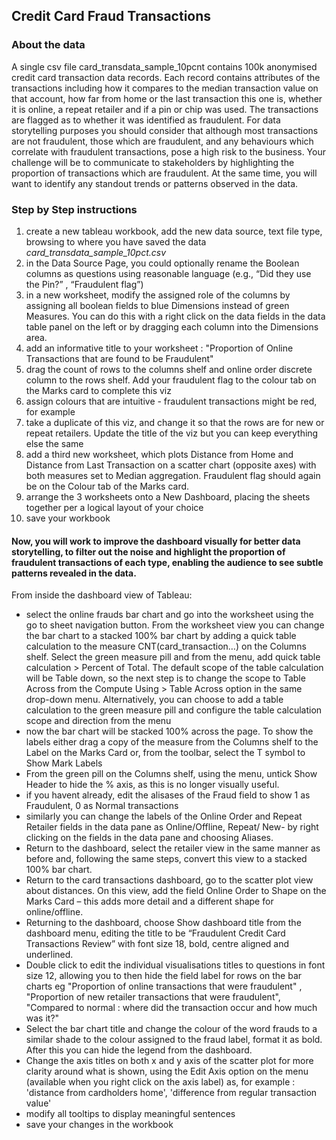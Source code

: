## Credit Card Fraud Transactions 

### About the data 

A single csv file card_transdata_sample_10pcnt contains 100k anonymised credit card transaction data records. 
Each record contains attributes of the transactions including how it compares to the median transaction value on that account, how far from home or the last transaction this one is, whether it is online, a repeat retailer and if a pin or chip was used. The transactions are flagged as to whether it was identified as fraudulent. 
For data storytelling purposes you should consider that although most transactions are not fraudulent, those which are fraudulent, and any behaviours which correlate with fraudulent transactions, pose a high risk to the business. Your challenge will be to communicate to stakeholders by highlighting the proportion of transactions which are fraudulent. 
At the same time, you will want to identify any standout trends or patterns observed in the data. 

### Step by Step instructions 

1. create a new tableau workbook, add the new data source, text file type, browsing to where you have saved the data *card_transdata_sample_10pct.csv*
2. in the Data Source Page, you could optionally rename the Boolean columns as questions using reasonable language (e.g., “Did they use the Pin?” , “Fraudulent flag”)
3. in a new worksheet, modify the assigned role of the columns by assigning all boolean fields to blue Dimensions instead of green Measures. You can do this with a right click on the data fields in the data table panel on the left or by dragging each column into the Dimensions area.
4. add an informative title to your worksheet : "Proportion of Online Transactions that are found to be Fraudulent"
5. drag the count of rows to the columns shelf and online order discrete column to the rows shelf. Add your fraudulent flag to the colour tab on the Marks card to complete this viz
6. assign colours that are intuitive - fraudulent transactions might be red, for example
7. take a duplicate of this viz, and change it so that the rows are for new or repeat retailers. Update the title of the viz but you can keep everything else the same
8. add a third new worksheet, which plots Distance from Home and Distance from Last Transaction on a scatter chart (opposite axes) with both measures set to Median aggregation. Fraudulent flag should again be on the Colour tab of the Marks card.
9. arrange the 3 worksheets onto a New Dashboard, placing the sheets together per a logical layout of your choice
10. save your workbook 



#### Now, you will work to improve the dashboard visually for better data storytelling, to filter out the noise and highlight the proportion of fraudulent transactions of each type, enabling the audience to see subtle patterns revealed in the data.
From inside the dashboard view of Tableau:
+ select the online frauds bar chart and go into the worksheet using the go to sheet navigation button. From the worksheet view you can change the bar chart to a stacked 100% bar chart by adding a quick table calculation to the measure CNT(card_transaction…) on the Columns shelf. Select the green measure pill and from the menu, add quick table calculation > Percent of Total. The default scope of the table calculation will be Table down, so the next step is to change the scope to Table Across from the Compute Using > Table Across option in the same drop-down menu. Alternatively, you can choose to add a table calculation to the green measure pill and configure the table calculation scope and direction from the menu
+ now the bar chart will be stacked 100% across the page. To show the labels either drag a copy of the measure from the Columns shelf to the Label on the Marks Card or, from the toolbar, select the T symbol to Show Mark Labels
+ From the green pill on the Columns shelf, using the menu, untick Show Header to hide the % axis, as this is no longer visually useful.
+ if you havent already, edit the alisases of the Fraud field to show 1 as Fraudulent, 0 as Normal transactions
+ similarly you can change the labels of the Online Order and Repeat Retailer fields in the data pane as Online/Offline, Repeat/ New- by right clicking on the fields in the data pane and choosing Aliases.
+ Return to the dashboard, select the retailer view in the same manner as before and, following the same steps, convert this view to a stacked 100% bar chart.
+ Return to the card transactions dashboard, go to the scatter plot view about distances. On this view, add the field Online Order to Shape on the Marks Card – this adds more detail and a different shape for online/offline. 
+ Returning to the dashboard, choose Show dashboard title from the dashboard menu, editing the title to be “Fraudulent Credit Card Transactions Review” with font size 18, bold, centre aligned and underlined.
+ Double click to edit the individual visualisations titles to questions in font size 12, allowing you to then hide the field label for rows on the bar charts eg "Proportion of online transactions that were fraudulent" , "Proportion of new retailer transactions that were fraudulent", "Compared to normal : where did the transaction occur and how much was it?"
+ Select the bar chart title and change the colour of the word frauds to a similar shade to the colour assigned to the fraud label, format it as bold. After this you can hide the legend from the dashboard.
+ Change the axis titles on both x and y axis of the scatter plot for more clarity around what is shown, using the Edit Axis option on the menu (available when you right click on the axis label) as, for example : 'distance from cardholders home', 'difference from regular transaction value'
+ modify all tooltips to display meaningful sentences
+ save your changes in the workbook 
